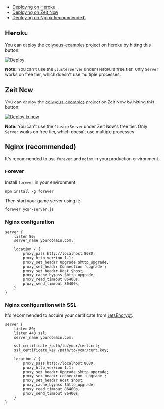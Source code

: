 - [Deploying on Heroku](#heroku)
- [Deploying on Zeit Now](#zeit-now)
- [Deploying on Nginx (recommended)](#nginx-recommended)

## Heroku

You can deploy the [colyseus-examples](https://github.com/gamestdio/colyseus-examples) project on Heroku by hitting this button: 

[![Deploy](https://www.herokucdn.com/deploy/button.svg)](https://heroku.com/deploy?template=https://github.com/gamestdio/colyseus-examples)

**Note:** You can't use the `ClusterServer` under Heroku's free tier. Only `Server` works on free tier, which doesn't use multiple processes.

## Zeit Now

You can deploy the [colyseus-examples](https://github.com/gamestdio/colyseus-examples) project on Zeit Now by hitting this button: 

[![Deploy to now](https://deploy.now.sh/static/button.svg)](https://deploy.now.sh/?repo=https://github.com/gamestdio/colyseus-examples)

**Note:** You can't use the `ClusterServer` under Zeit Now's free tier. Only `Server` works on free tier, which doesn't use multiple processes.

## Nginx (recommended)

It's recommended to use `forever` and `nginx` in your production environment.

### Forever

Install `forever` in your environment.

```
npm install -g forever
```

Then start your game server using it:

```
forever your-server.js
```


### Nginx configuration

```
server {
    listen 80;
    server_name yourdomain.com;

    location / {
        proxy_pass http://localhost:8080;
        proxy_http_version 1.1;
        proxy_set_header Upgrade $http_upgrade;
        proxy_set_header Connection 'upgrade';
        proxy_set_header Host $host;
        proxy_cache_bypass $http_upgrade;
        proxy_read_timeout 86400s;
        proxy_send_timeout 86400s;
    }
}
```

### Nginx configuration with SSL

It's recommended to acquire your certificate from [LetsEncrypt](https://letsencrypt.org).

```
server {
    listen 80;
    listen 443 ssl;
    server_name yourdomain.com;

    ssl_certificate /path/to/your/cert.crt;
    ssl_certificate_key /path/to/your/cert.key;

    location / {
        proxy_pass http://localhost:8080;
        proxy_http_version 1.1;
        proxy_set_header Upgrade $http_upgrade;
        proxy_set_header Connection 'upgrade';
        proxy_set_header Host $host;
        proxy_cache_bypass $http_upgrade;
        proxy_read_timeout 86400s;
        proxy_send_timeout 86400s;
    }
}
```

